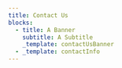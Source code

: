 ```yaml
---
title: Contact Us
blocks:
  - title: A Banner
    subtitle: A Subtitle
    _template: contactUsBanner
  - _template: contactInfo
---
```



